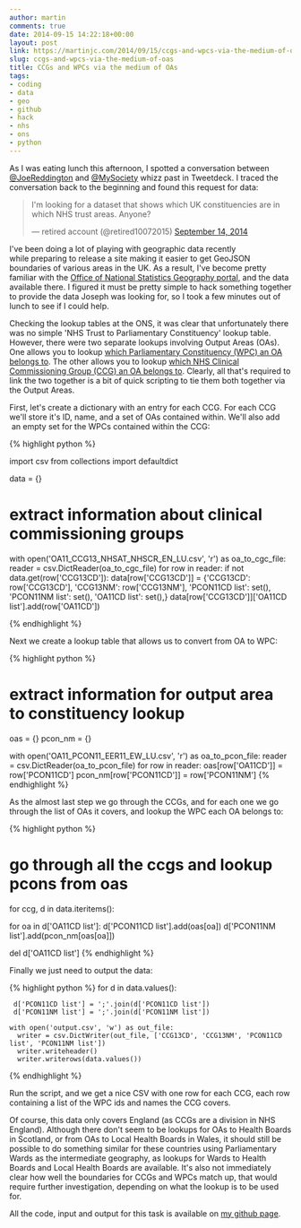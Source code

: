 ```yaml
---
author: martin
comments: true
date: 2014-09-15 14:22:18+00:00
layout: post
link: https://martinjc.com/2014/09/15/ccgs-and-wpcs-via-the-medium-of-oas/
slug: ccgs-and-wpcs-via-the-medium-of-oas
title: CCGs and WPCs via the medium of OAs
tags:
- coding
- data
- geo
- github
- hack
- nhs
- ons
- python
---
```


As I was eating lunch this afternoon, I spotted a conversation between [@JoeReddington](https://twitter.com/joereddington) and [@MySociety](https://twitter.com/mysociety) whizz past in Tweetdeck. I traced the conversation back to the beginning and found this request for data:

<blockquote class="twitter-tweet" data-lang="en"><p lang="en" dir="ltr">I&#39;m looking for a dataset that shows which UK constituencies are in which NHS trust areas.  Anyone?</p>&mdash; retired account (@retired10072015) <a href="https://twitter.com/retired10072015/status/511105946710716416">September 14, 2014</a></blockquote>
<script async src="//platform.twitter.com/widgets.js" charset="utf-8"></script>

I've been doing a lot of playing with geographic data recently while preparing to release a site making it easier to get GeoJSON boundaries of various areas in the UK. As a result, I've become pretty familiar with the [Office of National Statistics Geography portal](https://geoportal.statistics.gov.uk/geoportal/catalog/search/browse/browse.page), and the data available there. I figured it must be pretty simple to hack something together to provide the data Joseph was looking for, so I took a few minutes out of lunch to see if I could help.

Checking the lookup tables at the ONS, it was clear that unfortunately there was no simple 'NHS Trust to Parliamentary Constituency' lookup table. However, there were two separate lookups involving Output Areas (OAs). One allows you to lookup [which Parliamentary Constituency (WPC) an OA belongs to](https://geoportal.statistics.gov.uk/geoportal/catalog/search/resource/details.page?uuid=%7B441E0CBF-1421-4BF5-BBC9-5B7C0EA0FE44%7D). The other allows you to lookup [which NHS Clinical Commissioning Group (CCG) an OA belongs to](https://geoportal.statistics.gov.uk/geoportal/catalog/search/resource/details.page?uuid=%7B15C3A07F-F5E1-4CE8-9CFD-24B3589C725B%7D). Clearly, all that's required to link the two together is a bit of quick scripting to tie them both together via the Output Areas.

First, let's create a dictionary with an entry for each CCG. For each CCG we'll store it's ID, name, and a set of OAs contained within. We'll also add  an empty set for the WPCs contained within the CCG:

{% highlight python %}

import csv
from collections import defaultdict

data = {}

# extract information about clinical commissioning groups
with open('OA11_CCG13_NHSAT_NHSCR_EN_LU.csv', 'r') as oa_to_cgc_file:
  reader = csv.DictReader(oa_to_cgc_file)
  for row in reader:
    if not data.get(row['CCG13CD']):
      data[row['CCG13CD']] = {'CCG13CD': row['CCG13CD'], 'CCG13NM': row['CCG13NM'], 'PCON11CD list': set(), 'PCON11NM list': set(), 'OA11CD list': set(),}
    data[row['CCG13CD']]['OA11CD list'].add(row['OA11CD'])

{% endhighlight %}


Next we create a lookup table that allows us to convert from OA to WPC:


{% highlight python %}
# extract information for output area to constituency lookup
oas = {}
pcon_nm = {}

with open('OA11_PCON11_EER11_EW_LU.csv', 'r') as oa_to_pcon_file:
  reader = csv.DictReader(oa_to_pcon_file)
  for row in reader:
    oas[row['OA11CD']] = row['PCON11CD']
    pcon_nm[row['PCON11CD']] = row['PCON11NM']
{% endhighlight %}


As the almost last step we go through the CCGs, and for each one we go through the list of OAs it covers, and lookup the WPC each OA belongs to:

{% highlight python %}
# go through all the ccgs and lookup pcons from oas
for ccg, d in data.iteritems():

 for oa in d['OA11CD list']:
   d['PCON11CD list'].add(oas[oa])
   d['PCON11NM list'].add(pcon_nm[oas[oa]])

del d['OA11CD list']
{% endhighlight %}

Finally we just need to output the data:

{% highlight python %}
    for d in data.values():

     d['PCON11CD list'] = ';'.join(d['PCON11CD list'])
     d['PCON11NM list'] = ';'.join(d['PCON11NM list'])

    with open('output.csv', 'w') as out_file:
      writer = csv.DictWriter(out_file, ['CCG13CD', 'CCG13NM', 'PCON11CD list', 'PCON11NM list'])
      writer.writeheader()
      writer.writerows(data.values())
{% endhighlight %}


Run the script, and we get a nice CSV with one row for each CCG, each row containing a list of the WPC ids and names the CCG covers.

Of course, this data only covers England (as CCGs are a division in NHS England). Although there don't seem to be lookups for OAs to Health Boards in Scotland, or from OAs to Local Health Boards in Wales, it should still be possible to do something similar for these countries using Parliamentary Wards as the intermediate geography, as lookups for Wards to Health Boards and Local Health Boards are available. It's also not immediately clear how well the boundaries for CCGs and WPCs match up, that would require further investigation, depending on what the lookup is to be used for.

All the code, input and output for this task is available on [my github page](https://github.com/martinjc/CCG--Constituencies).
